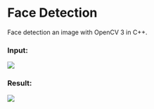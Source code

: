 # Face Detection
<p>Face detection an image with OpenCV 3 in C++.</p>
<h3>Input:</h3>
<img src="https://raw.githubusercontent.com/0Skywalker/OpenCV-Examples/master/Face_detection/astronauts_class_of_1998.jpg"/>
<h3>Result:</h3>
<img src="https://raw.githubusercontent.com/0Skywalker/OpenCV-Examples/master/Face_detection/result.jpg"/>
